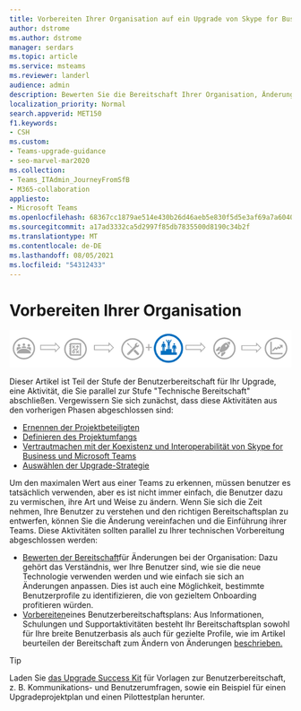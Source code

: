 ```yaml
---
title: Vorbereiten Ihrer Organisation auf ein Upgrade von Skype for Business auf Teams
author: dstrome
ms.author: dstrome
manager: serdars
ms.topic: article
ms.service: msteams
ms.reviewer: landerl
audience: admin
description: Bewerten Sie die Bereitschaft Ihrer Organisation, Änderungen zu akzeptieren, und bereiten Sie einen Plan vor, um die Benutzer für das Upgrade von Skype for Business auf Microsoft Teams.
localization_priority: Normal
search.appverid: MET150
f1.keywords:
- CSH
ms.custom:
- Teams-upgrade-guidance
- seo-marvel-mar2020
ms.collection:
- Teams_ITAdmin_JourneyFromSfB
- M365-collaboration
appliesto:
- Microsoft Teams
ms.openlocfilehash: 68367cc1879ae514e430b26d46aeb5e830f5d5e3af69a7a60404cc3fe5333a33
ms.sourcegitcommit: a17ad3332ca5d2997f85db7835500d8190c34b2f
ms.translationtype: MT
ms.contentlocale: de-DE
ms.lasthandoff: 08/05/2021
ms.locfileid: "54312433"
---
```

# <a name="prepare-your-organization"></a>Vorbereiten Ihrer Organisation

![Phasen des Upgradeschritts, mit Betonung auf der Stufe "Benutzerbereitschaft"](media/upgrade-banner-user-readiness.png "Phasen des Upgradeschritts, mit Betonung auf der Stufe &quot;Benutzerbereitschaft&quot;")

Dieser Artikel ist Teil der Stufe der Benutzerbereitschaft für Ihr Upgrade, eine Aktivität, die Sie parallel zur Stufe "Technische Bereitschaft" abschließen. Vergewissern Sie sich zunächst, dass diese Aktivitäten aus den vorherigen Phasen abgeschlossen sind:

- [Ernennen der Projektbeteiligten](upgrade-enlist-stakeholders.md)
- [Definieren des Projektumfangs](./upgrade-define-project-scope.md)
- [Vertrautmachen mit der Koexistenz und Interoperabilität von Skype for Business und Microsoft Teams](./teams-and-skypeforbusiness-coexistence-and-interoperability.md)
- [Auswählen der Upgrade-Strategie](upgrade-and-coexistence-of-skypeforbusiness-and-teams.md)

Um den maximalen Wert aus einer Teams zu erkennen, müssen benutzer es tatsächlich verwenden, aber es ist nicht immer einfach, die Benutzer dazu zu vermischen, ihre Art und Weise zu ändern. Wenn Sie sich die Zeit nehmen, Ihre Benutzer zu verstehen und den richtigen Bereitschaftsplan zu entwerfen, können Sie die Änderung vereinfachen und die Einführung ihrer Teams. Diese Aktivitäten sollten parallel zu Ihrer technischen Vorbereitung abgeschlossen werden:

- [Bewerten der Bereitschaft](./upgrade-org-change-readiness.md)für Änderungen bei der Organisation: Dazu gehört das Verständnis, wer Ihre Benutzer sind, wie sie die neue Technologie verwenden werden und wie einfach sie sich an Änderungen anpassen. Dies ist auch eine Möglichkeit, bestimmte Benutzerprofile zu identifizieren, die von gezieltem Onboarding profitieren würden.
- [Vorbereiten](./upgrade-user-readiness.md)eines Benutzerbereitschaftsplans: Aus Informationen, Schulungen und Supportaktivitäten besteht Ihr Bereitschaftsplan sowohl für Ihre breite Benutzerbasis als auch für gezielte Profile, wie im Artikel beurteilen der Bereitschaft zum Ändern von Änderungen [beschrieben.](./upgrade-org-change-readiness.md)

> [!Tip]
> Laden Sie [das Upgrade Success Kit](https://aka.ms/UpgradeSuccessKit) für Vorlagen zur Benutzerbereitschaft, z. B. Kommunikations- und Benutzerumfragen, sowie ein Beispiel für einen Upgradeprojektplan und einen Pilottestplan herunter.